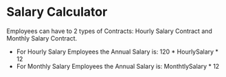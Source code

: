 # Salary Calculator

Employees can have to 2 types of Contracts: Hourly Salary Contract and Monthly Salary Contract.
* For Hourly Salary Employees the Annual Salary is: 120 * HourlySalary * 12
* For Monthly Salary Employees the Annual Salary is: MonthtlySalary * 12
